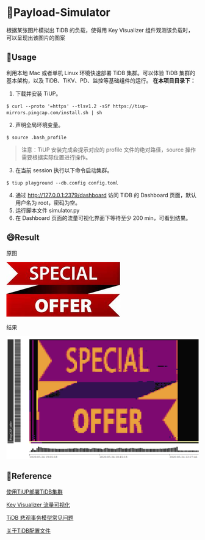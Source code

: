 # 🔩Payload-Simulator

根据某张图片模拟出 TiDB 的负载，使得用 Key Visualizer 组件观测该负载时，可以呈现出该图片的图案

## 🔑Usage
利用本地 Mac 或者单机 Linux 环境快速部署 TiDB 集群。可以体验 TiDB 集群的基本架构，以及 TiDB、TiKV、PD、监控等基础组件的运行。
**在本项目目录下：**
1. 下载并安装 TiUP。

`$ curl --proto '=https' --tlsv1.2 -sSf https://tiup-mirrors.pingcap.com/install.sh | sh`

2. 声明全局环境变量。

`$ source .bash_profile`
  > 注意：TiUP 安装完成会提示对应的 profile 文件的绝对路径，source 操作需要根据实际位置进行操作。
3. 在当前 session 执行以下命令启动集群。

`$ tiup playground --db.config config.toml`

4. 通过 http://127.0.0.1:2379/dashboard 访问 TiDB 的 Dashboard 页面，默认用户名为 root，密码为空。
5. 运行脚本文件 simulator.py
6. 在 Dashboard 页面的流量可视化界面下等待至少 200 min，可看到结果。

## 😄Result
原图

![avatar](https://github.com/ZHANGWENTAI/Payload-Simulator/blob/master/offer.jpeg)

结果

![avatar](https://github.com/ZHANGWENTAI/Payload-Simulator/blob/master/result.png)

## 📘Reference
[使用TiUP部署TiDB集群](https://pingcap.com/docs-cn/stable/quick-start-with-tidb/#%E7%AC%AC%E4%BA%8C%E7%A7%8D%E4%BD%BF%E7%94%A8-tiup-playground-%E5%BF%AB%E9%80%9F%E9%83%A8%E7%BD%B2%E6%9C%AC%E5%9C%B0%E6%B5%8B%E8%AF%95%E7%8E%AF%E5%A2%83)

[Key Visualizer 流量可视化](https://pingcap.com/docs-cn/stable/key-visualizer-monitoring-tool/#key-visualizer-%E6%B5%81%E9%87%8F%E5%8F%AF%E8%A7%86%E5%8C%96)

[TiDB 悲观事务模型常见问题](https://pingcap.com/docs-cn/stable/pessimistic-transaction/#%E5%B8%B8%E8%A7%81%E9%97%AE%E9%A2%98)

[关于TiDB配置文件](https://github.com/pingcap/tidb/blob/master/config/config.toml.example)
